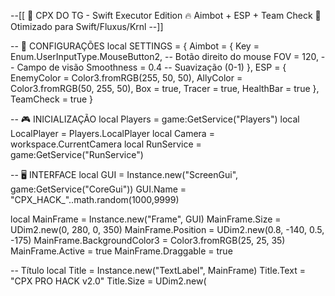 --[[
  🚀 CPX DO TG - Swift Executor Edition
  🔥 Aimbot + ESP + Team Check
  📌 Otimizado para Swift/Fluxus/Krnl
--]]

-- 🔧 CONFIGURAÇÕES
local SETTINGS = {
    Aimbot = {
        Key = Enum.UserInputType.MouseButton2, -- Botão direito do mouse
        FOV = 120, -- Campo de visão
        Smoothness = 0.4 -- Suavização (0-1)
    },
    ESP = {
        EnemyColor = Color3.fromRGB(255, 50, 50),
        AllyColor = Color3.fromRGB(50, 255, 50),
        Box = true,
        Tracer = true,
        HealthBar = true
    },
    TeamCheck = true
}

-- 🎮 INICIALIZAÇÃO
local Players = game:GetService("Players")
local LocalPlayer = Players.LocalPlayer
local Camera = workspace.CurrentCamera
local RunService = game:GetService("RunService")

-- 🖥️ INTERFACE
local GUI = Instance.new("ScreenGui", game:GetService("CoreGui"))
GUI.Name = "CPX_HACK_"..math.random(1000,9999)

local MainFrame = Instance.new("Frame", GUI)
MainFrame.Size = UDim2.new(0, 280, 0, 350)
MainFrame.Position = UDim2.new(0.8, -140, 0.5, -175)
MainFrame.BackgroundColor3 = Color3.fromRGB(25, 25, 35)
MainFrame.Active = true
MainFrame.Draggable = true

-- Título
local Title = Instance.new("TextLabel", MainFrame)
Title.Text = "CPX PRO HACK v2.0"
Title.Size = UDim2.new(
